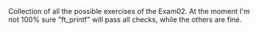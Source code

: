 Collection of all the possible exercises of the Exam02.
At the moment I'm not 100% sure "ft_printf" will pass all checks, while the others are fine.
